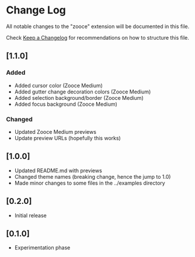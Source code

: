 # Change Log
All notable changes to the "zooce" extension will be documented in this file.

Check [Keep a Changelog](http://keepachangelog.com/) for recommendations on how to structure this file.

## [1.1.0]
### Added
- Added cursor color (Zooce Medium)
- Added gutter change decoration colors (Zooce Medium)
- Added selection background/border (Zooce Medium)
- Added focus background (Zooce Medium)
### Changed
- Updated Zooce Medium previews
- Update preview URLs (hopefully this works)

## [1.0.0]
- Updated README.md with previews
- Changed theme names (breaking change, hence the jump to 1.0)
- Made minor changes to some files in the ../examples directory

## [0.2.0]
- Initial release

## [0.1.0]
- Experimentation phase
